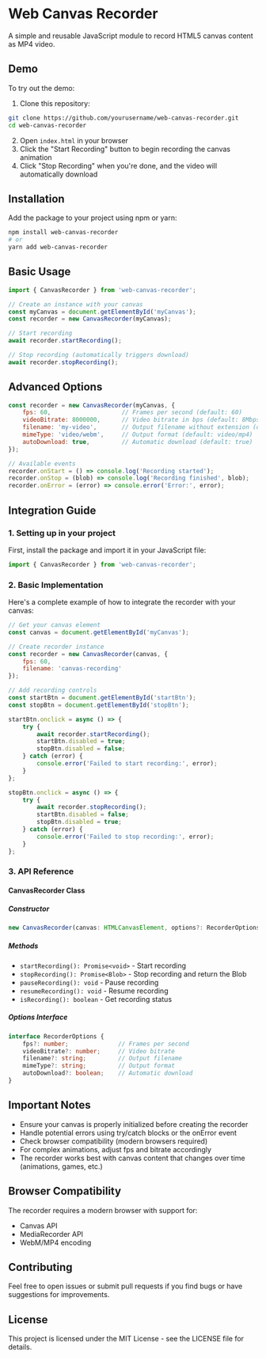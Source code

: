 # Web Canvas Recorder

A simple and reusable JavaScript module to record HTML5 canvas content as MP4 video.

## Demo

To try out the demo:

1. Clone this repository:
```bash
git clone https://github.com/yourusername/web-canvas-recorder.git
cd web-canvas-recorder
```

2. Open `index.html` in your browser
3. Click the "Start Recording" button to begin recording the canvas animation
4. Click "Stop Recording" when you're done, and the video will automatically download

## Installation

Add the package to your project using npm or yarn:

```bash
npm install web-canvas-recorder
# or
yarn add web-canvas-recorder
```

## Basic Usage

```javascript
import { CanvasRecorder } from 'web-canvas-recorder';

// Create an instance with your canvas
const myCanvas = document.getElementById('myCanvas');
const recorder = new CanvasRecorder(myCanvas);

// Start recording
await recorder.startRecording();

// Stop recording (automatically triggers download)
await recorder.stopRecording();
```

## Advanced Options

```javascript
const recorder = new CanvasRecorder(myCanvas, {
    fps: 60,                    // Frames per second (default: 60)
    videoBitrate: 8000000,      // Video bitrate in bps (default: 8Mbps)
    filename: 'my-video',       // Output filename without extension (default: timestamp)
    mimeType: 'video/webm',     // Output format (default: video/mp4)
    autoDownload: true,         // Automatic download (default: true)
});

// Available events
recorder.onStart = () => console.log('Recording started');
recorder.onStop = (blob) => console.log('Recording finished', blob);
recorder.onError = (error) => console.error('Error:', error);
```

## Integration Guide

### 1. Setting up in your project

First, install the package and import it in your JavaScript file:

```javascript
import { CanvasRecorder } from 'web-canvas-recorder';
```

### 2. Basic Implementation

Here's a complete example of how to integrate the recorder with your canvas:

```javascript
// Get your canvas element
const canvas = document.getElementById('myCanvas');

// Create recorder instance
const recorder = new CanvasRecorder(canvas, {
    fps: 60,
    filename: 'canvas-recording'
});

// Add recording controls
const startBtn = document.getElementById('startBtn');
const stopBtn = document.getElementById('stopBtn');

startBtn.onclick = async () => {
    try {
        await recorder.startRecording();
        startBtn.disabled = true;
        stopBtn.disabled = false;
    } catch (error) {
        console.error('Failed to start recording:', error);
    }
};

stopBtn.onclick = async () => {
    try {
        await recorder.stopRecording();
        startBtn.disabled = false;
        stopBtn.disabled = true;
    } catch (error) {
        console.error('Failed to stop recording:', error);
    }
};
```

### 3. API Reference

#### CanvasRecorder Class

##### Constructor
```javascript
new CanvasRecorder(canvas: HTMLCanvasElement, options?: RecorderOptions)
```

##### Methods
- `startRecording(): Promise<void>` - Start recording
- `stopRecording(): Promise<Blob>` - Stop recording and return the Blob
- `pauseRecording(): void` - Pause recording
- `resumeRecording(): void` - Resume recording
- `isRecording(): boolean` - Get recording status

##### Options Interface
```typescript
interface RecorderOptions {
    fps?: number;              // Frames per second
    videoBitrate?: number;     // Video bitrate
    filename?: string;         // Output filename
    mimeType?: string;         // Output format
    autoDownload?: boolean;    // Automatic download
}
```

## Important Notes

- Ensure your canvas is properly initialized before creating the recorder
- Handle potential errors using try/catch blocks or the onError event
- Check browser compatibility (modern browsers required)
- For complex animations, adjust fps and bitrate accordingly
- The recorder works best with canvas content that changes over time (animations, games, etc.)

## Browser Compatibility

The recorder requires a modern browser with support for:
- Canvas API
- MediaRecorder API
- WebM/MP4 encoding

## Contributing

Feel free to open issues or submit pull requests if you find bugs or have suggestions for improvements.

## License

This project is licensed under the MIT License - see the LICENSE file for details.
